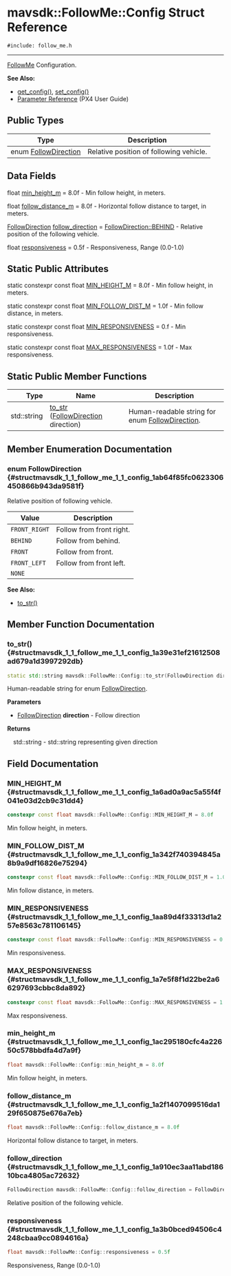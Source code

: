 # mavsdk::FollowMe::Config Struct Reference
`#include: follow_me.h`

----


[FollowMe](classmavsdk_1_1_follow_me.md) Configuration. 


**See Also:**
- [get_config()](classmavsdk_1_1_follow_me.md#classmavsdk_1_1_follow_me_1ae952cb2adeeacabcf7942fb12e0aa14f), [set_config()](classmavsdk_1_1_follow_me.md#classmavsdk_1_1_follow_me_1a1d7c0e5598769365aeaec8026578a977)
- [Parameter Reference](https://docs.px4.io/en/advanced_config/parameter_reference.html#follow-target) (PX4 User Guide)


## Public Types


Type | Description
--- | ---
enum [FollowDirection](#structmavsdk_1_1_follow_me_1_1_config_1ab64f85fc0623306450866b943da9581f) | Relative position of following vehicle.

## Data Fields


float [min_height_m](#structmavsdk_1_1_follow_me_1_1_config_1ac295180cfc4a22650c578bbdfa4d7a9f) = 8.0f - Min follow height, in meters.

float [follow_distance_m](#structmavsdk_1_1_follow_me_1_1_config_1a2f1407099516da129f650875e676a7eb) = 8.0f - Horizontal follow distance to target, in meters.

[FollowDirection](structmavsdk_1_1_follow_me_1_1_config.md#structmavsdk_1_1_follow_me_1_1_config_1ab64f85fc0623306450866b943da9581f) [follow_direction](#structmavsdk_1_1_follow_me_1_1_config_1a910ec3aa11abd18610bca4805ac72632) = [FollowDirection::BEHIND](structmavsdk_1_1_follow_me_1_1_config.md#structmavsdk_1_1_follow_me_1_1_config_1ab64f85fc0623306450866b943da9581faef9c2aaa3392278b1fe2fa46124350a9) - Relative position of the following vehicle.

float [responsiveness](#structmavsdk_1_1_follow_me_1_1_config_1a3b0bced94506c4248cbaa9cc0894616a) = 0.5f - Responsiveness, Range (0.0-1.0)

## Static Public Attributes


static constexpr const float [MIN_HEIGHT_M](#structmavsdk_1_1_follow_me_1_1_config_1a6ad0a9ac5a55f4f041e03d2cb9c31dd4) = 8.0f - Min follow height, in meters.


static constexpr const float [MIN_FOLLOW_DIST_M](#structmavsdk_1_1_follow_me_1_1_config_1a342f740394845a8b9a9df16826e75294) = 1.0f - Min follow distance, in meters.


static constexpr const float [MIN_RESPONSIVENESS](#structmavsdk_1_1_follow_me_1_1_config_1aa89d4f33313d1a257e8563c781106145) = 0.f - Min responsiveness.


static constexpr const float [MAX_RESPONSIVENESS](#structmavsdk_1_1_follow_me_1_1_config_1a7e5f8f1d22be2a66297693cbbc8da892) = 1.0f - Max responsiveness.


## Static Public Member Functions


Type | Name | Description
---: | --- | ---
std::string | [to_str](#structmavsdk_1_1_follow_me_1_1_config_1a39e31ef21612508ad679a1d3997292db) ([FollowDirection](structmavsdk_1_1_follow_me_1_1_config.md#structmavsdk_1_1_follow_me_1_1_config_1ab64f85fc0623306450866b943da9581f) direction) | Human-readable string for enum [FollowDirection](structmavsdk_1_1_follow_me_1_1_config.md#structmavsdk_1_1_follow_me_1_1_config_1ab64f85fc0623306450866b943da9581f).


## Member Enumeration Documentation


### enum FollowDirection {#structmavsdk_1_1_follow_me_1_1_config_1ab64f85fc0623306450866b943da9581f}


Relative position of following vehicle.


Value | Description
--- | ---
<span id="structmavsdk_1_1_follow_me_1_1_config_1ab64f85fc0623306450866b943da9581fa3c590d7552bf5fa1953eb0f05c64acd5"></span> `FRONT_RIGHT` | Follow from front right. 
<span id="structmavsdk_1_1_follow_me_1_1_config_1ab64f85fc0623306450866b943da9581faef9c2aaa3392278b1fe2fa46124350a9"></span> `BEHIND` | Follow from behind. 
<span id="structmavsdk_1_1_follow_me_1_1_config_1ab64f85fc0623306450866b943da9581fabb2fe5c916efb43aab8cbb68f997d2ee"></span> `FRONT` | Follow from front. 
<span id="structmavsdk_1_1_follow_me_1_1_config_1ab64f85fc0623306450866b943da9581fa3c30649875f80bc4b253621e9cf4aa8e"></span> `FRONT_LEFT` | Follow from front left. 
<span id="structmavsdk_1_1_follow_me_1_1_config_1ab64f85fc0623306450866b943da9581fab50339a10e1de285ac99d4c3990b8693"></span> `NONE` |  

**See Also:**
- [to_str()](structmavsdk_1_1_follow_me_1_1_config.md#structmavsdk_1_1_follow_me_1_1_config_1a39e31ef21612508ad679a1d3997292db)


## Member Function Documentation


### to_str() {#structmavsdk_1_1_follow_me_1_1_config_1a39e31ef21612508ad679a1d3997292db}
```cpp
static std::string mavsdk::FollowMe::Config::to_str(FollowDirection direction)
```


Human-readable string for enum [FollowDirection](structmavsdk_1_1_follow_me_1_1_config.md#structmavsdk_1_1_follow_me_1_1_config_1ab64f85fc0623306450866b943da9581f).


**Parameters**

* [FollowDirection](structmavsdk_1_1_follow_me_1_1_config.md#structmavsdk_1_1_follow_me_1_1_config_1ab64f85fc0623306450866b943da9581f) **direction** - Follow direction

**Returns**

&emsp;std::string - std::string representing given direction

## Field Documentation


### MIN_HEIGHT_M {#structmavsdk_1_1_follow_me_1_1_config_1a6ad0a9ac5a55f4f041e03d2cb9c31dd4}

```cpp
constexpr const float mavsdk::FollowMe::Config::MIN_HEIGHT_M = 8.0f
```


Min follow height, in meters.


### MIN_FOLLOW_DIST_M {#structmavsdk_1_1_follow_me_1_1_config_1a342f740394845a8b9a9df16826e75294}

```cpp
constexpr const float mavsdk::FollowMe::Config::MIN_FOLLOW_DIST_M = 1.0f
```


Min follow distance, in meters.


### MIN_RESPONSIVENESS {#structmavsdk_1_1_follow_me_1_1_config_1aa89d4f33313d1a257e8563c781106145}

```cpp
constexpr const float mavsdk::FollowMe::Config::MIN_RESPONSIVENESS = 0.f
```


Min responsiveness.


### MAX_RESPONSIVENESS {#structmavsdk_1_1_follow_me_1_1_config_1a7e5f8f1d22be2a66297693cbbc8da892}

```cpp
constexpr const float mavsdk::FollowMe::Config::MAX_RESPONSIVENESS = 1.0f
```


Max responsiveness.


### min_height_m {#structmavsdk_1_1_follow_me_1_1_config_1ac295180cfc4a22650c578bbdfa4d7a9f}

```cpp
float mavsdk::FollowMe::Config::min_height_m = 8.0f
```


Min follow height, in meters.


### follow_distance_m {#structmavsdk_1_1_follow_me_1_1_config_1a2f1407099516da129f650875e676a7eb}

```cpp
float mavsdk::FollowMe::Config::follow_distance_m = 8.0f
```


Horizontal follow distance to target, in meters.


### follow_direction {#structmavsdk_1_1_follow_me_1_1_config_1a910ec3aa11abd18610bca4805ac72632}

```cpp
FollowDirection mavsdk::FollowMe::Config::follow_direction = FollowDirection::BEHIND
```


Relative position of the following vehicle.


### responsiveness {#structmavsdk_1_1_follow_me_1_1_config_1a3b0bced94506c4248cbaa9cc0894616a}

```cpp
float mavsdk::FollowMe::Config::responsiveness = 0.5f
```


Responsiveness, Range (0.0-1.0)

